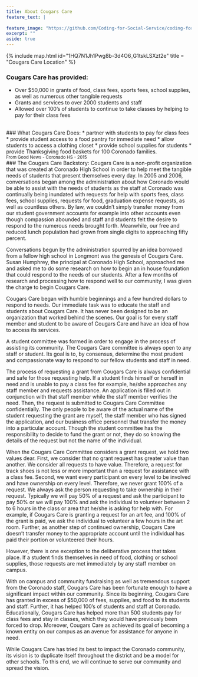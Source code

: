 ```yaml
---
title: About Cougars Care
feature_text: | 
 
feature_image: "https://github.com/Coding-for-Social-Service/coding-for-social-service.github.io/blob/master/assets/images/Group-photo2.jpg?raw=true"
excerpt: ""
aside: true
---
```


{% include map.html id="1HQ7N1Jh1Pwg8b-3d4O6_G1tskLSXzt2e" title = "Cougars Care Location" %}

### Cougars Care has provided:

* Over $50,000 in grants of food, class fees, sports fees, school supplies, as well as numerous other tangible requests
* Grants and services to over 2000 students and staff
* Allowed over 100’s of students to continue to take classes by helping to pay for their class fees
<br>
### What Cougars Care Does: 
* partner with students to pay for class fees
* provide student access to a food pantry for immediate need
* allow students to access a clothing closet 
* provide school supplies for students 
* provide Thanksgiving food baskets for 100 Coronado families.<br>
<small> From Good News - Coronado HS - 2015 </small>
<br>
### The Cougars Care Backstory:
Cougars Care is a non-profit organization that was created at Coronado High School in order to help meet the tangible needs of students that present themselves every day.  In 2005 and 2006, conversations began among the administration about how Coronado would be able to assist with the needs of students as the staff at Coronado was continually being inundated with requests for help with sports fees, class fees, school supplies, requests for food, graduation expense requests, as well as countless others.  By law, we couldn’t simply transfer money from our student government accounts for example into other accounts even though compassion abounded and staff and students felt the desire to respond to the numerous needs brought forth.  Meanwhile, our free and reduced lunch population had grown from single digits to approaching fifty percent. 

Conversations begun by the administration spurred by an idea borrowed from a fellow high school in Longmont was the genesis of Cougars Care.  Susan Humphrey, the principal at Coronado High School, approached me and asked me to do some research on how to begin an in house foundation that could respond to the needs of our students.  After a few months of research and processing how to respond well to our community, I was given the charge to begin Cougars Care. 

Cougars Care began with humble beginnings and a few hundred dollars to respond to needs.  Our immediate task was to educate the staff and students about Cougars Care.  It has never been designed to be an organization that worked behind the scenes.  Our goal is for every staff member and student to be aware of Cougars Care and have an idea of how to access its services. 

A student committee was formed in order to engage in the process of assisting its community.  The Cougars Care committee is always open to any staff or student.  Its goal is to, by consensus, determine the most prudent and compassionate way to respond to our fellow students and staff in need. 

The process of requesting a grant from Cougars Care is always confidential and safe for those requesting help.  If a student finds himself or herself in need and is unable to pay a class fee for example, he/she approaches any staff member and requests assistance.  An application is filled out in conjunction with that staff member while the staff member verifies the need.  Then, the request is submitted to Cougars Care Committee confidentially.  The only people to be aware of the actual name of the student requesting the grant are myself, the staff member who has signed the application, and our business office personnel that transfer the money into a particular account.  Though the student committee has the responsibility to decide to fund the grant or not, they do so knowing the details of the request but not the name of the individual. 

When the Cougars Care Committee considers a grant request, we hold two values dear.  First, we consider that no grant request has greater value than another.  We consider all requests to have value.  Therefore, a request for track shoes is not less or more important than a request for assistance with a class fee.  Second, we want every participant on every level to be involved and have ownership on every level.  Therefore, we never grant 100% of a request.  We always ask the person requesting to take ownership in their request.  Typically we will pay 50% of a request and ask the participant to pay 50% or we will pay 100% and ask the individual to volunteer between 2 to 6 hours in the class or area that he/she is asking for help with.  For example, if Cougars Care is granting a request for an art fee, and 100% of the grant is paid, we ask the individual to volunteer a few hours in the art room.  Further, as another step of continued ownership, Cougars Care doesn’t transfer money to the appropriate account until the individual has paid their portion or volunteered their hours. 

However, there is one exception to the deliberative process that takes place.  If a student finds themselves in need of food, clothing or school supplies, those requests are met immediately by any staff member on campus. 

With on campus and community fundraising as well as tremendous support from the Coronado staff, Cougars Care has been fortunate enough to have a significant impact within our community.  Since its beginning, Cougars Care has granted in excess of $50,000 of fees, supplies, and food to its students and staff.  Further, it has helped 100’s of students and staff at Coronado.  Educationally, Cougars Care has helped more than 500 students pay for class fees and stay in classes, which they would have previously been forced to drop.  Moreover, Cougars Care as achieved its goal of becoming a known entity on our campus as an avenue for assistance for anyone in need. 

While Cougars Care has tried its best to impact the Coronado community, its vision is to duplicate itself throughout the district and be a model for other schools.  To this end, we will continue to serve our community and spread the vision.





